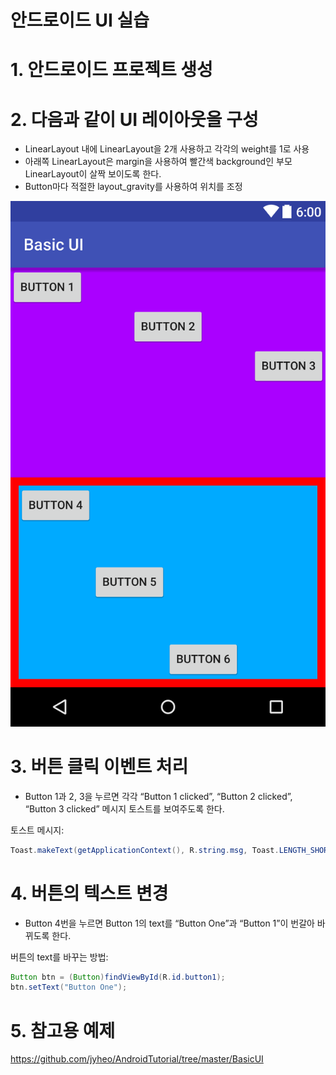 안드로이드 UI 실습
===============

# 1. 안드로이드 프로젝트 생성

# 2. 다음과 같이 UI 레이아웃을 구성
- LinearLayout 내에 LinearLayout을 2개 사용하고 각각의 weight를 1로 사용
- 아래쪽 LinearLayout은 margin을 사용하여 빨간색 background인 부모 LinearLayout이 살짝 보이도록 한다.
- Button마다 적절한 layout_gravity를 사용하여 위치를 조정

![](images/android-ui-lab.png)

# 3. 버튼 클릭 이벤트 처리
-  Button 1과 2, 3을 누르면 각각 “Button 1 clicked”, “Button 2 clicked”, “Button 3 clicked” 메시지 토스트를 보여주도록 한다.

토스트 메시지:
```java
Toast.makeText(getApplicationContext(), R.string.msg, Toast.LENGTH_SHORT).show();
```

# 4. 버튼의 텍스트 변경
-  Button 4번을 누르면 Button 1의 text를 “Button One”과 “Button 1”이 번갈아 바뀌도록 한다.

버튼의 text를 바꾸는 방법:
```java
Button btn = (Button)findViewById(R.id.button1);
btn.setText("Button One");
```

# 5. 참고용 예제
https://github.com/jyheo/AndroidTutorial/tree/master/BasicUI
